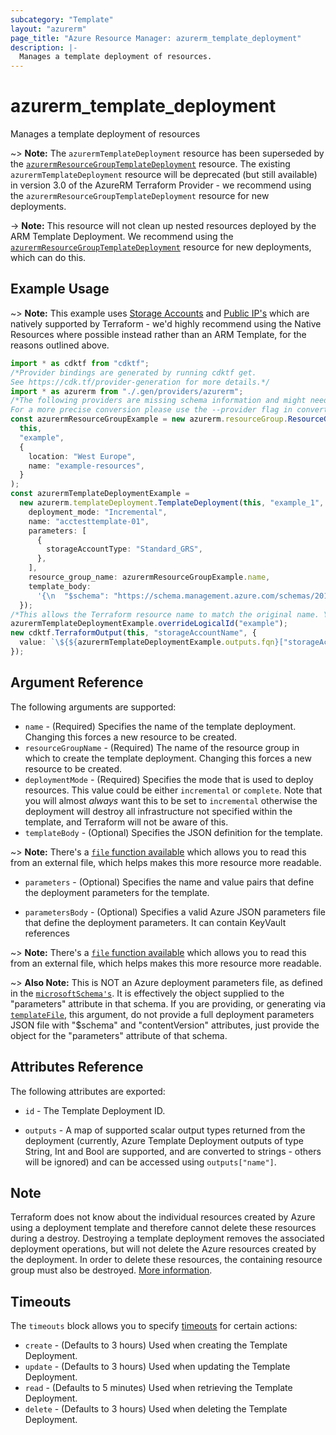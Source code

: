 ```yaml
---
subcategory: "Template"
layout: "azurerm"
page_title: "Azure Resource Manager: azurerm_template_deployment"
description: |-
  Manages a template deployment of resources.
---
```


# azurerm\_template\_deployment

Manages a template deployment of resources

\~> **Note:** The `azurermTemplateDeployment` resource has been superseded by the [`azurermResourceGroupTemplateDeployment`](resource_group_template_deployment.html) resource. The existing `azurermTemplateDeployment` resource will be deprecated (but still available) in version 3.0 of the AzureRM Terraform Provider - we recommend using the `azurermResourceGroupTemplateDeployment` resource for new deployments.

\-> **Note:** This resource will not clean up nested resources deployed by the ARM Template Deployment. We recommend using the [`azurermResourceGroupTemplateDeployment`](resource_group_template_deployment.html) resource for new deployments, which can do this.

## Example Usage

\~> **Note:** This example uses [Storage Accounts](storage_account.html) and [Public IP's](public_ip.html) which are natively supported by Terraform - we'd highly recommend using the Native Resources where possible instead rather than an ARM Template, for the reasons outlined above.

```typescript
import * as cdktf from "cdktf";
/*Provider bindings are generated by running cdktf get.
See https://cdk.tf/provider-generation for more details.*/
import * as azurerm from "./.gen/providers/azurerm";
/*The following providers are missing schema information and might need manual adjustments to synthesize correctly: azurerm.
For a more precise conversion please use the --provider flag in convert.*/
const azurermResourceGroupExample = new azurerm.resourceGroup.ResourceGroup(
  this,
  "example",
  {
    location: "West Europe",
    name: "example-resources",
  }
);
const azurermTemplateDeploymentExample =
  new azurerm.templateDeployment.TemplateDeployment(this, "example_1", {
    deployment_mode: "Incremental",
    name: "acctesttemplate-01",
    parameters: [
      {
        storageAccountType: "Standard_GRS",
      },
    ],
    resource_group_name: azurermResourceGroupExample.name,
    template_body:
      '{\n  "$schema": "https://schema.management.azure.com/schemas/2015-01-01/deploymentTemplate.json#",\n  "contentVersion": "1.0.0.0",\n  "parameters": {\n    "storageAccountType": {\n      "type": "string",\n      "defaultValue": "Standard_LRS",\n      "allowedValues": [\n        "Standard_LRS",\n        "Standard_GRS",\n        "Standard_ZRS"\n      ],\n      "metadata": {\n        "description": "Storage Account type"\n      }\n    }\n  },\n  "variables": {\n    "location": "[resourceGroup().location]",\n    "storageAccountName": "[concat(uniquestring(resourceGroup().id), \'storage\')]",\n    "publicIPAddressName": "[concat(\'myPublicIp\', uniquestring(resourceGroup().id))]",\n    "publicIPAddressType": "Dynamic",\n    "apiVersion": "2015-06-15",\n    "dnsLabelPrefix": "terraform-acctest"\n  },\n  "resources": [\n    {\n      "type": "Microsoft.Storage/storageAccounts",\n      "name": "[variables(\'storageAccountName\')]",\n      "apiVersion": "[variables(\'apiVersion\')]",\n      "location": "[variables(\'location\')]",\n      "properties": {\n        "accountType": "[parameters(\'storageAccountType\')]"\n      }\n    },\n    {\n      "type": "Microsoft.Network/publicIPAddresses",\n      "apiVersion": "[variables(\'apiVersion\')]",\n      "name": "[variables(\'publicIPAddressName\')]",\n      "location": "[variables(\'location\')]",\n      "properties": {\n        "publicIPAllocationMethod": "[variables(\'publicIPAddressType\')]",\n        "dnsSettings": {\n          "domainNameLabel": "[variables(\'dnsLabelPrefix\')]"\n        }\n      }\n    }\n  ],\n  "outputs": {\n    "storageAccountName": {\n      "type": "string",\n      "value": "[variables(\'storageAccountName\')]"\n    }\n  }\n}\n',
  });
/*This allows the Terraform resource name to match the original name. You can remove the call if you don't need them to match.*/
azurermTemplateDeploymentExample.overrideLogicalId("example");
new cdktf.TerraformOutput(this, "storageAccountName", {
  value: `\${${azurermTemplateDeploymentExample.outputs.fqn}["storageAccountName"]}`,
});

```

## Argument Reference

The following arguments are supported:

* `name` - (Required) Specifies the name of the template deployment. Changing this forces a new resource to be created.
* `resourceGroupName` - (Required) The name of the resource group in which to create the template deployment. Changing this forces a new resource to be created.
* `deploymentMode` - (Required) Specifies the mode that is used to deploy resources. This value could be either `incremental` or `complete`.
  Note that you will almost *always* want this to be set to `incremental` otherwise the deployment will destroy all infrastructure not
  specified within the template, and Terraform will not be aware of this.
* `templateBody` - (Optional) Specifies the JSON definition for the template.

\~> **Note:** There's a [`file` function available](https://www.terraform.io/docs/configuration/functions/file.html) which allows you to read this from an external file, which helps makes this more resource more readable.

*   `parameters` - (Optional) Specifies the name and value pairs that define the deployment parameters for the template.

*   `parametersBody` - (Optional) Specifies a valid Azure JSON parameters file that define the deployment parameters. It can contain KeyVault references

\~> **Note:** There's a [`file` function available](https://www.terraform.io/docs/configuration/functions/file.html) which allows you to read this from an external file, which helps makes this more resource more readable.

\~> **Also Note:** This is NOT an Azure deployment parameters file, as defined in the [`microsoftSchema's`](https://schema.management.azure.com/schemas/2015-01-01/deploymentTemplate.json#). It is effectively the object supplied to the "parameters" attribute in that schema. If you are providing, or generating via [`templateFile`](https://www.terraform.io/docs/providers/template/d/file.html), this argument, do not provide a full deployment parameters JSON file with "$schema" and "contentVersion" attributes, just provide the object for the "parameters" attribute of that schema.

## Attributes Reference

The following attributes are exported:

*   `id` - The Template Deployment ID.

*   `outputs` - A map of supported scalar output types returned from the deployment (currently, Azure Template Deployment outputs of type String, Int and Bool are supported, and are converted to strings - others will be ignored) and can be accessed using `outputs["name"]`.

## Note

Terraform does not know about the individual resources created by Azure using a deployment template and therefore cannot delete these resources during a destroy. Destroying a template deployment removes the associated deployment operations, but will not delete the Azure resources created by the deployment. In order to delete these resources, the containing resource group must also be destroyed. [More information](https://docs.microsoft.com/rest/api/resources/deployments#Deployments_Delete).

## Timeouts

The `timeouts` block allows you to specify [timeouts](https://www.terraform.io/language/resources/syntax#operation-timeouts) for certain actions:

* `create` - (Defaults to 3 hours) Used when creating the Template Deployment.
* `update` - (Defaults to 3 hours) Used when updating the Template Deployment.
* `read` - (Defaults to 5 minutes) Used when retrieving the Template Deployment.
* `delete` - (Defaults to 3 hours) Used when deleting the Template Deployment.
